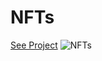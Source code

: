 # NFTs
</hr>
<a href="https://xsohe.github.io/NFTs/">See Project</a>
<img src="/src/img/NFTs.png" alt="NFTs">
